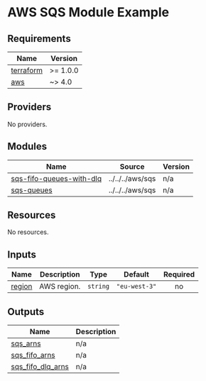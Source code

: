 # AWS SQS Module Example

<!-- BEGIN_TF_DOCS -->
## Requirements

| Name | Version |
|------|---------|
| <a name="requirement_terraform"></a> [terraform](#requirement\_terraform) | >= 1.0.0 |
| <a name="requirement_aws"></a> [aws](#requirement\_aws) | ~> 4.0 |

## Providers

No providers.

## Modules

| Name | Source | Version |
|------|--------|---------|
| <a name="module_sqs-fifo-queues-with-dlq"></a> [sqs-fifo-queues-with-dlq](#module\_sqs-fifo-queues-with-dlq) | ../../../aws/sqs | n/a |
| <a name="module_sqs-queues"></a> [sqs-queues](#module\_sqs-queues) | ../../../aws/sqs | n/a |

## Resources

No resources.

## Inputs

| Name | Description | Type | Default | Required |
|------|-------------|------|---------|:--------:|
| <a name="input_region"></a> [region](#input\_region) | AWS region. | `string` | `"eu-west-3"` | no |

## Outputs

| Name | Description |
|------|-------------|
| <a name="output_sqs_arns"></a> [sqs\_arns](#output\_sqs\_arns) | n/a |
| <a name="output_sqs_fifo_arns"></a> [sqs\_fifo\_arns](#output\_sqs\_fifo\_arns) | n/a |
| <a name="output_sqs_fifo_dlq_arns"></a> [sqs\_fifo\_dlq\_arns](#output\_sqs\_fifo\_dlq\_arns) | n/a |
<!-- END_TF_DOCS -->